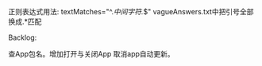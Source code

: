 

正则表达式用法:
textMatches="^.*中间字符.*$"
vagueAnswers.txt中把引号全部换成.*匹配

Backlog:

查App包名。增加打开与关闭App
取消app自动更新。
